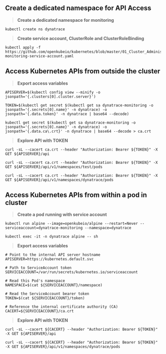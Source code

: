 ## Create a dedicated namespace for API Access

> **Create a dedicated namespace for monitoring**
``` 
kubectl create ns dynatrace
```
> **Create service account, ClusterRole and ClusterRoleBinding**
```
kubectl apply -f https://github.com/openkubeio/kubernetes/blob/master/01_Cluster_Administration/Api_Access/kubernetes-monitoring-service-account.yaml
```



## Access Kubernetes  APIs from outside the cluster

> **Export access variables**
```
APISERVER=$(kubectl config view --minify -o jsonpath='{.clusters[0].cluster.server}')

TOKEN=$(kubectl get secret $(kubectl get sa dynatrace-monitoring -o jsonpath='{.secrets[0].name}' -n dynatrace) -o jsonpath='{.data.token}' -n dynatrace | base64 --decode)

kubectl get secret $(kubectl get sa dynatrace-monitoring -o jsonpath='{.secrets[0].name}' -n dynatrace) -o jsonpath='{.data.ca\.crt}' -n dynatrace | base64 --decode > ca.crt
```
> **Explore API with TOKEN**
```
curl -sL --cacert ca.crt --header "Authorization: Bearer ${TOKEN}" -X GET ${APISERVER}/api

curl -sL --cacert ca.crt --header "Authorization: Bearer ${TOKEN}" -X GET ${APISERVER}/api/v1/namespaces/test/pods

curl -sL --cacert ca.crt --header "Authorization: Bearer ${TOKEN}" -X GET ${APISERVER}/api/v1/namespaces/dynatrace/pods
```



## Access Kubernetes  APIs from within a pod in cluster

> **Create a pod running with service account**
```
kubectl run alpine --image=openkubeio/alpine --restart=Never --serviceaccount=dynatrace-monitoring --namespace=dynatrace 

kubectl exec -it -n dynatrace alpine -- sh 
```
> **Export access variables**
```
# Point to the internal API server hostname
APISERVER=https://kubernetes.default.svc

# Path to ServiceAccount token
SERVICEACCOUNT=/var/run/secrets/kubernetes.io/serviceaccount

# Read this Pod's namespace
NAMESPACE=$(cat ${SERVICEACCOUNT}/namespace)

# Read the ServiceAccount bearer token
TOKEN=$(cat ${SERVICEACCOUNT}/token)

# Reference the internal certificate authority (CA)
CACERT=${SERVICEACCOUNT}/ca.crt
```
> **Explore API with TOKEN**
```
curl -sL --cacert ${CACERT} --header "Authorization: Bearer ${TOKEN}" -X GET ${APISERVER}/api

curl -sL --cacert ${CACERT} --header "Authorization: Bearer ${TOKEN}" -X GET ${APISERVER}/api/v1/namespaces/dynatrace/pods
```
 
